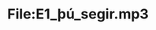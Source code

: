 ---
title: File:E1_þú_segir.mp3
recording of: þú segir
reading speed: slow
speaker: E
license: CC0
---